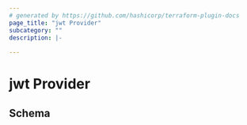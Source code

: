 ```yaml
---
# generated by https://github.com/hashicorp/terraform-plugin-docs
page_title: "jwt Provider"
subcategory: ""
description: |-
  
---
```


# jwt Provider





<!-- schema generated by tfplugindocs -->
## Schema

